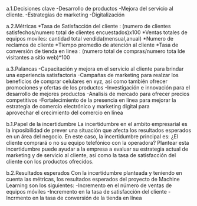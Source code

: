 a.1.Decisiones clave
  -Desarrollo de productos
  -Mejora del servicio al cliente.
  -Estrategias de marketing
  -Digitalización

a.2.Métricas
    *Tasa de Satisfacción del cliente : (numero de clientes satisfechos/numero total de clientes encuestados)x100
    *Ventas totales de equipos moviles: cantidad total vendida(mensual,anual)
    *Numero de reclamos de cliente
    *Tiempo promedio de atención al cliente
    *Tasa de conversión de tienda en linea : (numero total de compras/numero tota lde visitantes a sitio web)*100

a.3.Palancas
    -Capacitación y mejora en el servicio al cliente para brindar una experiencia satisfactoria
    -Campañas de marketing para realzar los beneficios de comprar celulares en xyz, así como también ofrecer promociones y ofertas de los      productos
    -Investigación e innovación para el desarrollo de mejores productos
    -Analisis de mercado para ofrecer precios competitivos
    -Fortalecimiento de la presencia en línea para mejorar la estrategia de comercio electrónico y marketing digital para         
     aprovechar el crecimiento del comercio en línea

b.1.Papel de la incertidumbre
    La incertidumbre en el ambito empresarial es la inposibilidad de prever una situación que afecta los resultados esperados en un área del negocio. En este caso, la incertidumbre principal es: ¿El cliente comprará o no su equipo telefónico con la operadora? Plantear esta incertidumbre puede ayudar a la empresa a evaluar su estrategia actual de marketing y de servicio al cliente, así como la tasa de satisfacción del cliente con los productos ofrecidos.

b.2.Resultados esperados
    Con la incertidumbre planteada y teniendo en cuenta las métricas, los resultados esperados del proyecto de Machine Learning son los siguientes:
    -Incremento en el número de ventas de equipos móviles
    -Incremento en la tasa de satisfacción del cliente
    -Incrmento en la tasa de conversión de la tienda en línea
